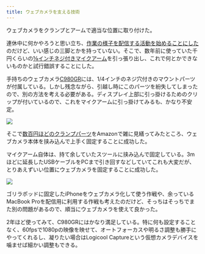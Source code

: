 ```yaml
---
title: ウェブカメラを支える技術
---
```

ウェブカメラをクランプとアームで適当な位置に取り付けた。

連休中に何かやろうと思い立ち、[作業の様子を配信する活動を始めることにした](https://www.youtube.com/channel/UC5s-KpSDGzxWPWNv94PnJHw)のだけど、いい感じの三脚とかを持っていない。そこで、数年前に使っていた千円くらいの[⅝インチネジ付きマイクアーム](https://www.amazon.co.jp/dp/B074T9CT1R)を引っ張り出し、これで何とかできないものかと試行錯誤することにした。

手持ちのウェブカメラ[C980GR](https://www.amazon.co.jp/dp/B086R71LGW)には、1/4インチのネジ穴付きのマウントパーツが付属している。しかし残念ながら、引越し時にこのパーツを紛失してしまったので、別の方法を考える必要がある。ディスプレイ上部に引っ掛けるためのクリップが付いているので、これをマイクアームに引っ掛けてみるも、かなり不安定。

![](https://lh3.googleusercontent.com/docs/ADP-6oHCZGGs7Az5onkfA4AkmlSxBY3qw-G36Vcr1r8VdC0sy94Zn3DlrbWXLZ_Q7fyZ-m__NktgLHjAfrU-lSP5CGlI2qpuaJQupojrk-R8GaiRdJ_2oVnWFMYUdALMWmDXLX17TONiG8mPJhW2kDwHwTsXiqEKUyz2BkNid_O3ZrubS5eZVWjAVSqFyOAnNf1DGOw_T3_T4k_jW6PVy6ozzd9BlA9kasDRwIERBDLjxrGp32n2a2JumhO9QhWks4GRPKRcyjBlTXEeD1UzvqiGmDEklV1isZjn628MtaoVpGAxVrySGyKrZFP2VASBw9Tnf5j8er1MQvzgF-TdolObg7JjrLfhFUzNiDLYdYsNPxwQgG_E73On6VOSVz4HOOIGeKzvV4K5yAbmCPxlyf-bVoTXE9WLW5-RaY_LzbR1ht8O7Sd4BtuRul9DUBJyVUyQMPzT5mwvjEhmBjn4Qz2h5alzPrOOUKhDsOomqf2TEivbFp7imfT0TzE1CjYwuJ1VLBJ5B_KTEV1Ot8HSzfk0aOwLxNNGfHXMqdaZdfD6YtLL0UjDrBvTlSlyKxiiWOPUkIDRy2rlOV-B2H7NCcrhfY0L4Izvb7ZdVIxlKjXWFl6V01-GgOwFThKwH1-xAFCZEsoYsrCAkcdhXYJeLP2Qg0AaXXNDH2YBDxxF2FqNESMq3egO1VNk4VjrZ3kI_FrWU25JeqzJxACEasLZTqUoHXmaxZs9QYMb9vAIlNug1vlGt5yaJHYOjMbOPhZCam4pLEyK6BCl2V-LbcDFD4-I1j8s2MEolRqJ_dkKC9S_gXnibGNGen6hXNRuPUK8v40lJGYw3C1r7uVeuUXX4z-rF7LbCGEZWMqP0PtAggkssHBjNeU_IjBgxUR45mX5tODH10op-WIG7Iz3Iv_R8dsEFxfvMocpnEa-bJqnEfMYcXMc6xvsygnuX0DYIL9m4zwDpWpaZpGcNiKYKboX5OmZcSuUS6JozXXVUIhzZlCMs5EtBY6NWj2B75KBu4I6XJ15QnSSlNl5wpAWZA2AOoQtslHbc8iwNFGVZwZ7iLnm0htoc4g2Cma9452w1tycbxaAOD2yIHaZS0uGWhnzBigckFu1nX_TMbS0ICUP-ef9cXjb1Kr-Qz7SbJUIDDMrefIEXH2gfQzIy2DhTnNqCqW12ASFWxjmXjyPTL_E-2NLqqqRVtJlhF85ZO4xJNKYrU7vkJXPOzQGsT_eUfMeiJ_FAnwe3OxBfx57KE4HEpbBH9Vt_j8K)

そこで[数百円ほどのクランプパーツ](https://www.amazon.co.jp/dp/B0832PFWCV)をAmazonで雑に見繕ってみたところ、ウェブカメラ本体を挟み込んで上手く固定することに成功した。

マイクアーム自体は、持て余していたスツールに挟み込んで固定している。3mほどに延長したUSBケーブルをPCまで引き回すなどしていてこれも大変だが、とりあえずいい位置にウェブカメラを固定することに成功した。

![](https://lh3.googleusercontent.com/docs/ADP-6oEEWTVPD3AsPIk1eSftUPx9VGnILpnEjqLVj-LMUB_eqcvpI3w3-kfbHla6emcHw8zagmH2iRcKR8JY6kYsURv7FusQFMjyUhIXCxdkjtaLORcZjYbUslrkBS8NGP86vqyAqnZOLbM6eSFvFmbolzR3mC9i6iva5MAK1JL9TESGtkbofOPyMKD7Oy0Dbx699_4OWL84TpEkArgLWeubg69XQpUjHc6ECNs_QDE4WnIo0KZF2kgINvWCERHol7VNxn8h-cOBOoZ-LA52ztNCjEbFm8TXwU9hC_M_64Pz5aVoZDb7IS1L0yOy61-p0f2PDxrfC5aWYj-ku-9Mt9uHZRLUKumE3FJ0fux3rWR-kv5oTwp0b0rs-AvZwvayAVa3b7uTk-zJ0US6xA4OYwXBTrAI91yblHsZfutdB4O9N4kZfLUTHMZKH0pkTlgHRQoDbhQ8yDRLF3SJ8u7DoQHXigM_T2Xp9dciJlCTzPjOPhJx4MQPtaZSDkYoEdCvxiwleWaEgQlcewaryv_02nOKK_cxlPGBbzCS-2W9kYzisU10Y2Eyctyhg3i5Ig_wQq6A-mz_Oi4qW5bWyCJpqVQfSVU6Ocjz2aA9w9mLmUtfCOB34PHVE6iYek2f8gq5f6qnTWzmI5uhAtqdh1OIN61I83N0baz34Xjcyub5TwavqvBRE_vE0-MZgvfVFXK8oOurLAhmZl8_82ZYkiOzjpbPF0F7yMdHNkK7uwkduAMbvmDTHshzrVVwQqK4cnSfypijLrfCucBxLYfiP497rbLLhw8Cf1lZDh6RR8GiPJy20vuB7qnWU1vnCGJOSFht3hvtru6FGsHZlgjMmZRiXOuX8krng12i-_5NeVy390K-9nBwGBJdw_1kbCsQ_EGLTMmpEIaBCkbLfrzHj8AS6fTUhFUPR0qxtt4Y2LM9u9alBuWMlKev018DG4IDp6g8DwYoqpEIT1UTjOc8WciEB1_FTJ3hjOlbQEhRarPGgIPox_gXTEF-9JfkoYMDM9mVhf65uu-RV4NAE46rK0rj3GBS4lByetcqW5z6qmW428Gz10Z8HwsgQz7z6qRuWcNbto-efpnwFm1dbGhjHo9NLwiHJJcooHZjJT3VzI446QlSWxGTlthRWbK1JfwCWStapWgAZe87MgQNO6oHWrkRnoabmI0L_HOQnWhnM7E0fyH4fwbLCc3DTFVne-qCGUxljMcDVYlW0b7tEDdjlY1gANcLzbM9wH2qGLY0Z8uVZmAYZ3tOWj6b)

ゴリラポッドに固定したiPhoneをウェブカメラ化して使う作戦や、余っているMacBook Proを配信用に利用する作戦も考えたのだけど、そっちはそっちでまた別の問題があるので、順当にウェブカメラを使えて良かった。

2年ほど使ってみて、C980GRにはかなり満足している。特に何も設定することなく、60fpsで1080pの映像を映せて、オートフォーカスや明るさ調整も勝手にやってくれるし、凝りたい場合はLogicool Captureという仮想カメラデバイスを噛ませば細かい調整もできる。
